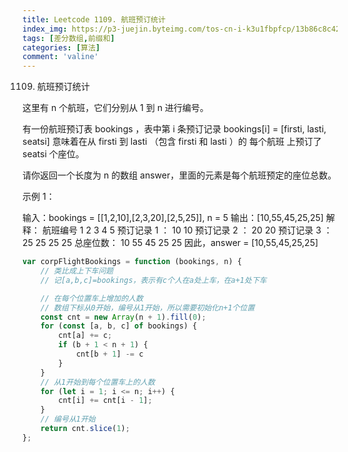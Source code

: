 ```yaml
---
title: Leetcode 1109. 航班预订统计
index_img: https://p3-juejin.byteimg.com/tos-cn-i-k3u1fbpfcp/13b86c8c42504b0c8610651643793ff1~tplv-k3u1fbpfcp-watermark.image
tags: [差分数组,前缀和]
categories: [算法]
comment: 'valine'
---
```


1109. 航班预订统计

这里有 n 个航班，它们分别从 1 到 n 进行编号。

有一份航班预订表 bookings ，表中第 i 条预订记录 bookings[i] = [firsti, lasti, seatsi] 意味着在从 firsti 到 lasti （包含 firsti 和 lasti ）的 每个航班 上预订了 seatsi 个座位。

请你返回一个长度为 n 的数组 answer，里面的元素是每个航班预定的座位总数。

 

示例 1：

输入：bookings = [[1,2,10],[2,3,20],[2,5,25]], n = 5
输出：[10,55,45,25,25]
解释：
航班编号        1   2   3   4   5
预订记录 1 ：   10  10
预订记录 2 ：       20  20
预订记录 3 ：       25  25  25  25
总座位数：      10  55  45  25  25
因此，answer = [10,55,45,25,25]


```js
var corpFlightBookings = function (bookings, n) {
    // 类比成上下车问题
    // 记[a,b,c]=bookings，表示有c个人在a处上车，在a+1处下车

    // 在每个位置车上增加的人数
    // 数组下标从0开始，编号从1开始，所以需要初始化n+1个位置
    const cnt = new Array(n + 1).fill(0);
    for (const [a, b, c] of bookings) {
        cnt[a] += c;
        if (b + 1 < n + 1) {
            cnt[b + 1] -= c
        }
    }
    // 从1开始到每个位置车上的人数
    for (let i = 1; i <= n; i++) {
        cnt[i] += cnt[i - 1];
    }
    // 编号从1开始
    return cnt.slice(1);
};
```